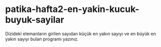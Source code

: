 # patika-hafta2-en-yakin-kucuk-buyuk-sayilar
Dizideki elemanların girilen sayıdan küçük en yakın sayıyı ve en büyük en yakın sayıyı bulan programı yazınız.
